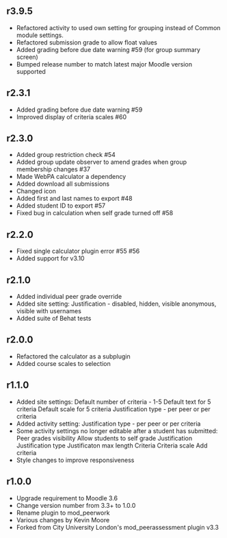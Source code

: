 r3.9.5
------
- Refactored activity to used own setting for grouping instead of Common module settings.
- Refactored submission grade to allow float values
- Added grading before due date warning #59 (for group summary screen)
- Bumped release number to match latest major Moodle version supported

r2.3.1
------

- Added grading before due date warning #59
- Improved display of criteria scales #60

r2.3.0
------

- Added group restriction check #54
- Added group update observer to amend grades when group membership changes #37
- Made WebPA calculator a dependency
- Added download all submissions
- Changed icon
- Added first and last names to export #48
- Added student ID to export #57
- Fixed bug in calculation when self grade turned off #58

r2.2.0
------

- Fixed single calculator plugin error #55 #56
- Added support for v3.10

r2.1.0
------

- Added individual peer grade override
- Added site setting:
	Justification - disabled, hidden, visible anonymous, visible with usernames
- Added suite of Behat tests

r2.0.0
------

- Refactored the calculator as a subplugin
- Added course scales to selection

r1.1.0
------

- Added site settings:
	Default number of criteria - 1-5
	Default text for 5 criteria
	Default scale for 5 criteria
	Justification type - per peer or per criteria
- Added activity setting:
	Justification type - per peer or per criteria
- Some activity settings no longer editable after a student has submitted:
	Peer grades visibility
	Allow students to self grade
	Justification
	Justification type
	Justificaton max length
	Criteria
	Criteria scale
	Add criteria
- Style changes to improve responsiveness

r1.0.0
------

- Upgrade requirement to Moodle 3.6
- Change version number from 3.3+ to 1.0.0
- Rename plugin to mod_peerwork
- Various changes by Kevin Moore
- Forked from City University London's mod_peerassessment plugin v3.3

